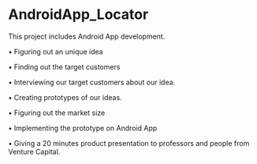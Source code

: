 # AndroidApp_Locator
This project includes Android App development.

• Figuring out an unique idea

• Finding out the target customers

• Interviewing our target customers about our idea.

• Creating prototypes of our ideas.

• Figuring out the market size

• Implementing the prototype on Android App

• Giving a 20 minutes product presentation to professors and people from Venture Capital.

